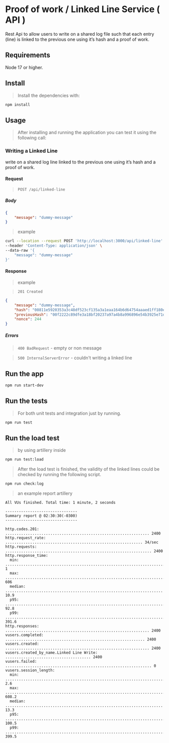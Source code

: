 # Proof of work / Linked Line Service ( API )

Rest Api to allow users to write on a shared log file such that each entry (line) is linked to the previous one using 
itʼs hash and a proof of work.


## Requirements
Node 17 or higher.

## Install
> Install the dependencies with:

```sh
npm install
```

## Usage
> After installing and running the application you can test it using the following call:

### Writing a Linked Line
write on a shared log line linked to the previous one using itʼs hash and a proof of work.


#### Request

> `POST /api/linked-line`

##### Body

```json
{
	"message": "dummy-message"
}
```
> example
```sh
curl --location --request POST 'http://localhost:3000/api/linked-line' \
--header 'Content-Type: application/json' \
--data-raw '{
    "message": "dummy-message"
}'
```

#### Response
> example

> `201 Created`
```json
{
    "message": "dummy-message",
    "hash": "00811e5920353a3c48df523cf135a3a1eaa164b6d64754aaaed1ff180ec889fa",
    "previousHash": "00f2222c89dfe3a18bf20237a97a4b8a996896e54b3925e71de17b3a5639659b",
    "nonce": 244
}
```

##### Errors
> `400 BadRequest` - empty or non message

> `500 InternalServerError` - couldn't writing a linked line

## Run the app
```sh
npm run start-dev
```

## Run the tests
> For both unit tests and integration just by running.
```sh
npm run test
```


## Run the load test
> by using artillery inside
```sh
npm run test:load
```
> After the load test is finished, the validity of the linked lines could be checked by running the following script.

```sh
npm run check:log
```

>an example report artillery

```
All VUs finished. Total time: 1 minute, 2 seconds

--------------------------------
Summary report @ 02:30:30(-0300)
--------------------------------

http.codes.201: ................................................................ 2400
http.request_rate: ............................................................. 34/sec
http.requests: ................................................................. 2400
http.response_time:
  min: ......................................................................... 1
  max: ......................................................................... 606
  median: ...................................................................... 10.9
  p95: ......................................................................... 92.8
  p99: ......................................................................... 391.6
http.responses: ................................................................ 2400
vusers.completed: .............................................................. 2400
vusers.created: ................................................................ 2400
vusers.created_by_name.Linked Line Write: ...................................... 2400
vusers.failed: ................................................................. 0
vusers.session_length:
  min: ......................................................................... 2.6
  max: ......................................................................... 608.2
  median: ...................................................................... 13.3
  p95: ......................................................................... 100.5
  p99: ......................................................................... 399.5

```


